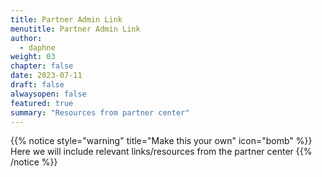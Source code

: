 ```yaml
---
title: Partner Admin Link
menutitle: Partner Admin Link
author: 
  - daphne
weight: 03
chapter: false
date: 2023-07-11
draft: false
alwaysopen: false
featured: true
summary: "Resources from partner center"
---
```

{{% notice style="warning" title="Make this your own" icon="bomb" %}}
Here we will include relevant links/resources from the partner center
{{% /notice %}}